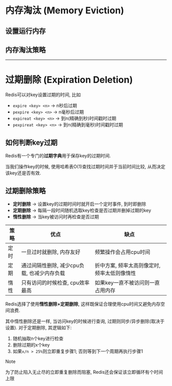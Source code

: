 # 内存淘汰 (Memory Eviction)

## 设置运行内存

## 内存淘汰策略

---

# 过期删除 (Expiration Deletion)

Redis可以对key设置过期的时间, 比如
* `expire <key> <n>` &rarr; n秒后过期
* `pexpire <key> <n>` &rarr; n毫秒后过期
* `expireat <key> <n>` &rarr; 到n(精确到秒)时间戳时过期
* `pexpireat <key> <n>` &rarr; 到n(精确到毫秒)时间戳时过期

## 如何判断key过期

Redis有一个专门的**过期字典**用于保存key的过期时间.

当我们操作key的时候, 使用哈希表O(1)查找过期时间并于当前时间比较, 从而决定该key还是否有效.

## 过期删除策略

* **定时删除** &rarr; 设置key的过期时间时就开启一个定时事件, 到时即删除
* **定期删除** &rarr; 每隔一段时间随机选取key检查是否过期并删掉过期的key
* **惰性删除** &rarr; 当key被访问时再检查是否过期

|策略|优点|缺点|
|---|---|---|
|定时|一旦过时就删除, 内存友好|频繁操作会占用cpu时间|
|定期|通过间隔性删除, 减少cpu负载, 也减少内存负载|折中方案, 频率太高则像定时, 频率太低则像惰性|
|惰性|只有访问的时候检查, cpu效率最高|如果key一直不被访问则一直占用内存|

Redis选择了使用**惰性删除+定期删除**, 这样既保证合理使用cpu时间又避免内存空间浪费.

其中惰性删除还是一样, 当访问key的时候进行查询, 过期则同步/异步删除(取决于设置). 对于定期删除, 其逻辑如下:
1. 随机抽取n个key进行检查
2. 删除过期的x个key
3. 如果`x/n > 25%`则立即重复步骤1; 否则等到下一个周期再执行步骤1

> [!NOTE]
> 为了防止陷入无止尽的立即重复删除而阻塞, Redis还会保证该立即循环有个时间上限